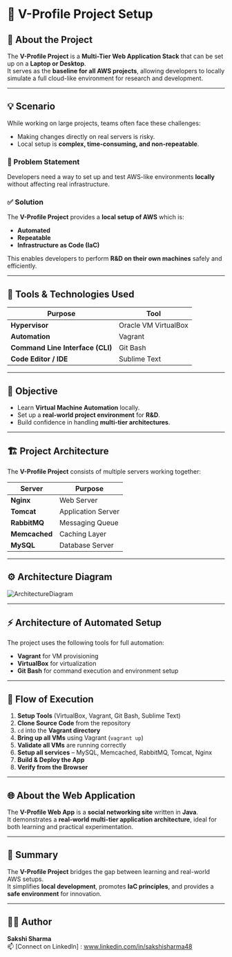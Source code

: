 # 🧩 V-Profile Project Setup

## 📘 About the Project
The **V-Profile Project** is a **Multi-Tier Web Application Stack** that can be set up on a **Laptop or Desktop**.  
It serves as the **baseline for all AWS projects**, allowing developers to locally simulate a full cloud-like environment for research and development.

---

## 💡 Scenario
While working on large projects, teams often face these challenges:
- Making changes directly on real servers is risky.  
- Local setup is **complex, time-consuming, and non-repeatable**.

### 🧠 Problem Statement
Developers need a way to set up and test AWS-like environments **locally** without affecting real infrastructure.

### ✅ Solution
The **V-Profile Project** provides a **local setup of AWS** which is:
- **Automated**
- **Repeatable**
- **Infrastructure as Code (IaC)**

This enables developers to perform **R&D on their own machines** safely and efficiently.

---

## 🧰 Tools & Technologies Used
| Purpose | Tool |
|----------|------|
| **Hypervisor** | Oracle VM VirtualBox |
| **Automation** | Vagrant |
| **Command Line Interface (CLI)** | Git Bash |
| **Code Editor / IDE** | Sublime Text |

---

## 🎯 Objective
- Learn **Virtual Machine Automation** locally.  
- Set up a **real-world project environment** for **R&D**.  
- Build confidence in handling **multi-tier architectures**.

---

## 🏗️ Project Architecture
The **V-Profile Project** consists of multiple servers working together:

| Server | Purpose |
|---------|----------|
| **Nginx** | Web Server |
| **Tomcat** | Application Server |
| **RabbitMQ** | Messaging Queue |
| **Memcached** | Caching Layer |
| **MySQL** | Database Server |

---

## ⚙️ Architecture Diagram
![ArchitectureDiagram](https://github.com/user-attachments/assets/f11ab771-5fe2-4f7b-a0d7-50700394e439)


---

## ⚡ Architecture of Automated Setup
The project uses the following tools for full automation:
- **Vagrant** for VM provisioning  
- **VirtualBox** for virtualization  
- **Git Bash** for command execution and environment setup  

---

## 🚀 Flow of Execution
1. **Setup Tools** (VirtualBox, Vagrant, Git Bash, Sublime Text)  
2. **Clone Source Code** from the repository  
3. `cd` into the **Vagrant directory**  
4. **Bring up all VMs** using Vagrant (`vagrant up`)  
5. **Validate all VMs** are running correctly  
6. **Setup all services** – MySQL, Memcached, RabbitMQ, Tomcat, Nginx  
7. **Build & Deploy the App**  
8. **Verify from the Browser**

---

## 🌐 About the Web Application
The **V-Profile Web App** is a **social networking site** written in **Java**.  
It demonstrates a **real-world multi-tier application architecture**, ideal for both learning and practical experimentation.

---

## 🧠 Summary
The **V-Profile Project** bridges the gap between learning and real-world AWS setups.  
It simplifies **local development**, promotes **IaC principles**, and provides a **safe environment** for innovation.

---

## 👩‍💻 Author
**Sakshi Sharma**  
📫 [Connect on LinkedIn] : www.linkedin.com/in/sakshisharma48
